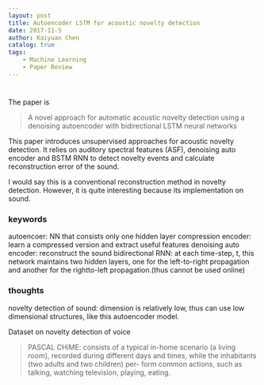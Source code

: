 ```yaml
---
layout: post
title: Autoencoder LSTM for acoustic novelty detection
date: 2017-11-5
author: Kaiyuan Chen
catalog: true
tags:
    - Machine Learning
    - Paper Review
---
```


#
The paper is 
> A novel approach for automatic acoustic novelty detection using a denoising autoencoder with bidirectional LSTM neural networks 

This paper introduces unsupervised approaches for acoustic novelty detection. It relies on auditory spectral features (ASF), denoising auto encoder and BSTM RNN to detect novelty events and calculate reconstruction error of the sound. 

I would say this is a conventional reconstruction method in novelty detection. However, it is quite interesting because its implementation on sound. 

### keywords 
autoencoer: NN that consists only one hidden layer
compression encoder: learn a compressed version and extract useful features 
denoising auto encoder: reconstruct the sound 
bidirectional RNN: at each time-step, t, this network maintains two hidden layers, one for the left-to-right propagation and another for the rightto-left propagation.(thus cannot be used online)

### thoughts 
novelty detection of sound: dimension is relatively low, thus can use low dimensional structures, like this autoencoder model. 

Dataset on novelty detection of voice
> PASCAL CHiME: consists of a typical in-home scenario (a living room), recorded during different days and times, while the inhabitants (two adults and two children) per- form common actions, such as talking, watching television, playing, eating. 